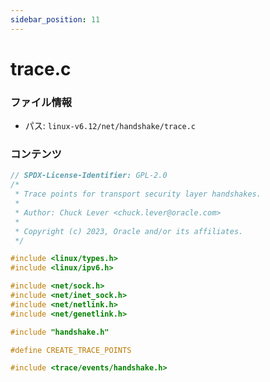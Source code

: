 ```yaml
---
sidebar_position: 11
---
```

# trace.c

### ファイル情報

- パス: `linux-v6.12/net/handshake/trace.c`

### コンテンツ

```c
// SPDX-License-Identifier: GPL-2.0
/*
 * Trace points for transport security layer handshakes.
 *
 * Author: Chuck Lever <chuck.lever@oracle.com>
 *
 * Copyright (c) 2023, Oracle and/or its affiliates.
 */

#include <linux/types.h>
#include <linux/ipv6.h>

#include <net/sock.h>
#include <net/inet_sock.h>
#include <net/netlink.h>
#include <net/genetlink.h>

#include "handshake.h"

#define CREATE_TRACE_POINTS

#include <trace/events/handshake.h>

```
